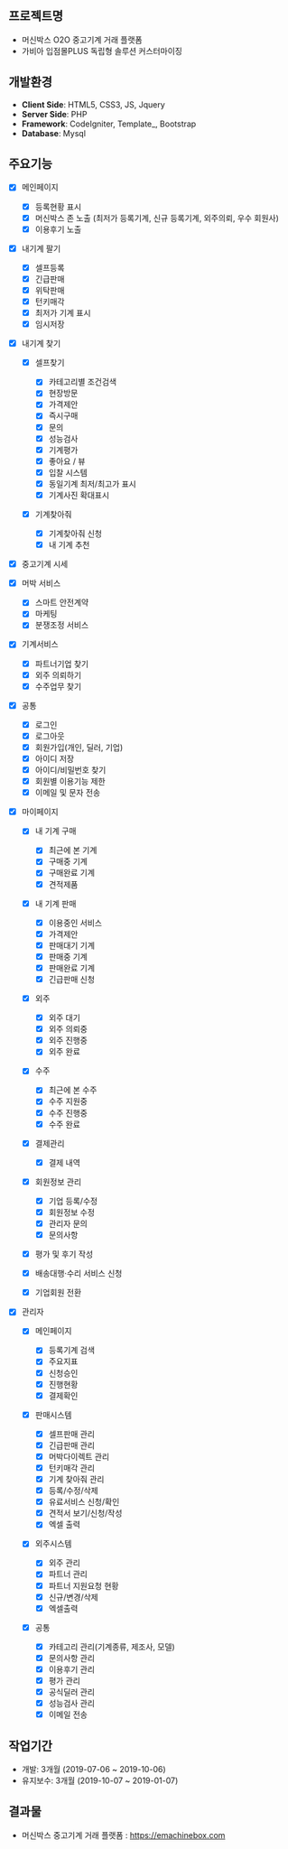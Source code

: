 ## 프로젝트명

- 머신박스 O2O 중고기계 거래 플랫폼
- 가비아 입점몰PLUS 독립형 솔루션 커스터마이징

## 개발환경

- **Client Side**: HTML5, CSS3, JS, Jquery
- **Server Side**: PHP
- **Framework**: CodeIgniter, Template\_, Bootstrap
- **Database**: Mysql

## 주요기능

- [x] 메인페이지

  - [x] 등록현황 표시
  - [x] 머신박스 존 노출 (최저가 등록기계, 신규 등록기계, 외주의뢰, 우수 회원사)
  - [x] 이용후기 노출

- [x] 내기계 팔기

  - [x] 셀프등록
  - [x] 긴급판매
  - [x] 위탁판매
  - [x] 턴키매각
  - [x] 최저가 기계 표시
  - [x] 임시저장

- [x] 내기계 찾기

  - [x] 셀프찾기

    - [x] 카테고리별 조건검색
    - [x] 현장방문
    - [x] 가격제안
    - [x] 즉시구매
    - [x] 문의
    - [x] 성능검사
    - [x] 기계평가
    - [x] 좋아요 / 뷰
    - [x] 입찰 시스템
    - [x] 동일기계 최저/최고가 표시
    - [x] 기계사진 확대표시

  - [x] 기계찾아줘
    - [x] 기계찾아줘 신청
    - [x] 내 기계 추천

- [x] 중고기계 시세

- [x] 머박 서비스

  - [x] 스마트 안전계약
  - [x] 마케팅
  - [x] 분쟁조정 서비스

- [x] 기계서비스

  - [x] 파트너기업 찾기
  - [x] 외주 의뢰하기
  - [x] 수주업무 찾기

- [x] 공통

  - [x] 로그인
  - [x] 로그아웃
  - [x] 회원가입(개인, 딜러, 기업)
  - [x] 아이디 저장
  - [x] 아이디/비밀번호 찾기
  - [x] 회원별 이용기능 제한
  - [x] 이메일 및 문자 전송

- [x] 마이페이지

  - [x] 내 기계 구매

    - [x] 최근에 본 기계
    - [x] 구매중 기계
    - [x] 구매완료 기계
    - [x] 견적제품

  - [x] 내 기계 판매

    - [x] 이용중인 서비스
    - [x] 가격제안
    - [x] 판매대기 기계
    - [x] 판매중 기계
    - [x] 판매완료 기계
    - [x] 긴급판매 신청

  - [x] 외주

    - [x] 외주 대기
    - [x] 외주 의뢰중
    - [x] 외주 진행중
    - [x] 외주 완료

  - [x] 수주

    - [x] 최근에 본 수주
    - [x] 수주 지원중
    - [x] 수주 진행중
    - [x] 수주 완료

  - [x] 결제관리

    - [x] 결제 내역

  - [x] 회원정보 관리

    - [x] 기업 등록/수정
    - [x] 회원정보 수정
    - [x] 관리자 문의
    - [x] 문의사항

  - [x] 평가 및 후기 작성
  - [x] 배송대행·수리 서비스 신청
  - [x] 기업회원 전환

- [x] 관리자

  - [x] 메인페이지

    - [x] 등록기계 검색
    - [x] 주요지표
    - [x] 신청승인
    - [x] 진행현황
    - [x] 결제확인

  - [x] 판매시스템

    - [x] 셀프판매 관리
    - [x] 긴급판매 관리
    - [x] 머박다이렉트 관리
    - [x] 턴키매각 관리
    - [x] 기계 찾아줘 관리
    - [x] 등록/수정/삭제
    - [x] 유료서비스 신청/확인
    - [x] 견적서 보기/신청/작성
    - [x] 엑셀 출력

  - [x] 외주시스템

    - [x] 외주 관리
    - [x] 파트너 관리
    - [x] 파트너 지원요청 현황
    - [x] 신규/변경/삭제
    - [x] 엑셀출력

  - [x] 공통

    - [x] 카테고리 관리(기계종류, 제조사, 모델)
    - [x] 문의사항 관리
    - [x] 이용후기 관리
    - [x] 평가 관리
    - [x] 공식딜러 관리
    - [x] 성능검사 관리
    - [x] 이메일 전송

## 작업기간

- 개발: 3개월 (2019-07-06 ~ 2019-10-06)
- 유지보수: 3개월 (2019-10-07 ~ 2019-01-07)

## 결과물

- 머신박스 중고기계 거래 플랫폼 : https://emachinebox.com
